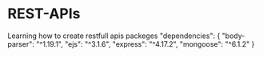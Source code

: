 # REST-APIs
Learning how to create restfull apis
packeges
"dependencies": {
    "body-parser": "^1.19.1",
    "ejs": "^3.1.6",
    "express": "^4.17.2",
    "mongoose": "^6.1.2"
  }
